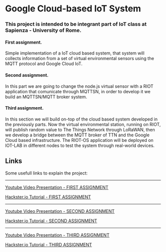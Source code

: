 # Google Cloud-based IoT System
### This project is intended to be integrant part of IoT class at Sapienza - University of Rome.

#### First assignment.
Simple implementation of a IoT cloud based system, that system will collects information from a set of virtual environmental sensors using the MQTT protocol and Google Cloud IoT. 
#### Second assignment.
In this part we are going to change the node.js virtual sensor with a RIOT application that comunicate through MQTTSN, in order to develop it we build an MQTTSN/MQTT broker system.
#### Third assignment.
In this section we will build on-top of the cloud based system developed in the previously parts. Now the virtual environmental station, running on RIOT, will publish random value to The Things Network through LoRaWAN, then we develop a bridge between the MQTT broker of TTN and the Google Cloud based infrastructure.
The RIOT-OS application will be deployed on IOT-LAB in different nodes to test the system through real-world devices.

## Links
Some usefull links to explain the project:

_____________________________________________________________________________________________________________________________
[Youtube Video Presentation - FIRST ASSIGNMENT](https://www.youtube.com/watch?v=rRAg-Kg9FS4)

[Hackster.io Tutorial - FIRST ASSIGNMENT](https://www.hackster.io/fabiocaputo996/google-cloud-based-iot-system-f30ccf)
_____________________________________________________________________________________________________________________________
[Youtube Video Presentation - SECOND ASSIGNMENT](https://www.youtube.com/watch?v=3SWoG__7ybM&list=PLNyABN6UZOFlzKVPhlynjhU8vFQ2H9BMs&index=2)

[Hackster.io Tutorial - SECOND ASSIGNMENT](https://www.hackster.io/fabiocaputo996/google-cloud-based-iot-system-riot-mqtt-interaction-35fc61)
_____________________________________________________________________________________________________________________________
[Youtube Video Presentation - THIRD ASSIGNMENT](https://www.youtube.com/watch?v=fGm6VUIJGaA&list=PLNyABN6UZOFlzKVPhlynjhU8vFQ2H9BMs&index=3)

[Hackster.io Tutorial - THIRD ASSIGNMENT](https://www.hackster.io/fabiocaputo996/google-cloud-based-iot-system-lorawan-ttn-mqtt-4378a4)


